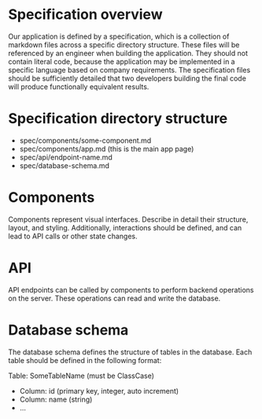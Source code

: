 # Specification overview

Our application is defined by a specification, which is a collection of markdown files across a specific directory structure. These files will be referenced by an engineer when building the application. They should not contain literal code, because the application may be implemented in a specific language based on company requirements. The specification files should be sufficiently detailed that two developers building the final code will produce functionally equivalent results.

# Specification directory structure

- spec/components/some-component.md
- spec/components/app.md (this is the main app page)
- spec/api/endpoint-name.md
- spec/database-schema.md

# Components

Components represent visual interfaces. Describe in detail their structure, layout, and styling. Additionally, interactions should be defined, and can lead to API calls or other state changes.

# API

API endpoints can be called by components to perform backend operations on the server. These operations can read and write the database.

# Database schema

The database schema defines the structure of tables in the database. Each table should be defined in the following format:

Table: SomeTableName (must be ClassCase)

- Column: id (primary key, integer, auto increment)
- Column: name (string)
- ...
